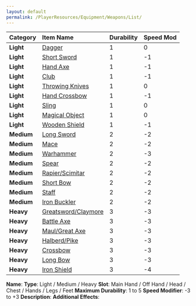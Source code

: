 ```yaml
---
layout: default
permalink: /PlayerResources/Equipment/Weapons/List/
---
```


| Category   | Item Name                                                                     | Durability | Speed Mod |
| :--------- | :---------------------------------------------------------------------------- | :--------- | :-------- |
| **Light**  | [Dagger](/PlayerResources/Equipment/Weapons/Dagger/)                          | 1          | 0         |
| **Light**  | [Short Sword](/PlayerResources/Equipment/Weapons/ShortSword/)                 | 1          | -1        |
| **Light**  | [Hand Axe](/PlayerResources/Equipment/Weapons/HandAxe/)                       | 1          | -1        |
| **Light**  | [Club](/PlayerResources/Equipment/Weapons/Club/)                              | 1          | -1        |
| **Light**  | [Throwing Knives](/PlayerResources/Equipment/Weapons/ThrowingKnives/)         | 1          | 0         |
| **Light**  | [Hand Crossbow](/PlayerResources/Equipment/Weapons/HandCrossbow/)             | 1          | -1        |
| **Light**  | [Sling](/PlayerResources/Equipment/Weapons/Sling/)                            | 1          | 0         |
| **Light**  | [Magical Object](/PlayerResources/Equipment/Weapons/MagicalObject/)           | 1          | 0         |
| **Light**  | [Wooden Shield](/PlayerResources/Equipment/Weapons/WoodenShield/)             | 1          | -1        |
| **Medium** | [Long Sword](/PlayerResources/Equipment/Weapons/LongSword/)                   | 2          | -2        |
| **Medium** | [Mace](/PlayerResources/Equipment/Weapons/Mace/)                              | 2          | -2        |
| **Medium** | [Warhammer](/PlayerResources/Equipment/Weapons/Warhammer/)                    | 2          | -3        |
| **Medium** | [Spear](/PlayerResources/Equipment/Weapons/Spear/)                            | 2          | -2        |
| **Medium** | [Rapier/Scimitar](/PlayerResources/Equipment/Weapons/RapierScimitar/)         | 2          | -2        |
| **Medium** | [Short Bow](/PlayerResources/Equipment/Weapons/ShortBow/)                     | 2          | -2        |
| **Medium** | [Staff](/PlayerResources/Equipment/Weapons/Staff/)                            | 2          | -2        |
| **Medium** | [Iron Buckler](/PlayerResources/Equipment/Weapons/IronBuckler/)               | 2          | -2        |
| **Heavy**  | [Greatsword/Claymore](/PlayerResources/Equipment/Weapons/GreatswordClaymore/) | 3          | -3        |
| **Heavy**  | [Battle Axe](/PlayerResources/Equipment/Weapons/BattleAxe/)                   | 3          | -3        |
| **Heavy**  | [Maul/Great Axe](/PlayerResources/Equipment/Weapons/MaulGreatAxe/)            | 3          | -3        |
| **Heavy**  | [Halberd/Pike](/PlayerResources/Equipment/Weapons/HalberdPike/)               | 3          | -3        |
| **Heavy**  | [Crossbow](/PlayerResources/Equipment/Weapons/Crossbow/)                      | 3          | -3        |
| **Heavy**  | [Long Bow](/PlayerResources/Equipment/Weapons/LongBow/)                       | 3          | -3        |
| **Heavy**  | [Iron Shield](/PlayerResources/Equipment/Weapons/IronShield/)                 | 3          | -4        |

**Name**: 
**Type**: Light / Medium / Heavy
**Slot**: Main Hand / Off Hand / Head / Chest / Hands / Legs / Feet
**Maximum Durability**: 1 to 5
**Speed Modifier**: -3 to +3
**Description**:
**Additional Effects**: 